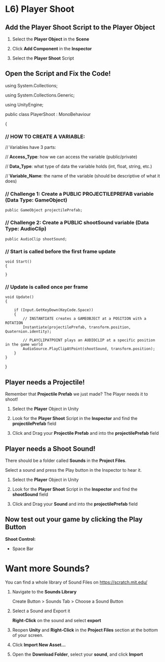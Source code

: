 # L6) Player Shoot

## Add the Player Shoot Script to the Player Object

1. Select the **Player Object** in the **Scene**

2. Click **Add Component** in the **Inspector**
3. Select the **Player Shoot** Script

## Open the Script and Fix the Code!

using System.Collections;

using System.Collections.Generic;

using UnityEngine;

public class PlayerShoot : MonoBehaviour

{

### // HOW TO CREATE A VARIABLE:

// Variables have 3 parts:

// **Access_Type**: how we can access the variable (public/private)

// **Data_Type**: what type of data the variable holds (int, float, string, etc.)

// **Variable_Name**: the name of the variable (should be descriptive of what it does)

### // Challenge 1: Create a PUBLIC PROJECTILEPREFAB variable (Data Type: GameObject)

    public GameObject projectilePrefab;

### // Challenge 2: Create a PUBLIC shootSound variable (Data Type: AudioClip)

    public AudioClip shootSound;

### // Start is called before the first frame update

    void Start()
    {

    }

### // Update is called once per frame

    void Update()
    {

        if (Input.GetKeyDown(KeyCode.Space))
        {
            // INSTANTIATE creates a GAMEOBJECT at a POSITION with a ROTATION
            Instantiate(projectilePrefab, transform.position, Quaternion.identity);

            // PLAYCLIPATPOINT plays an AUDIOCLIP at a specific position in the game world
            AudioSource.PlayClipAtPoint(shootSound, transform.position);
        }
    }

}

## Player needs a Projectile!

Remember that **Projectile Prefab** we just made? The Player needs it to shoot!

1) Select the **Player** Object in Unity

2) Look for the **Player Shoot** Script in the **Inspector** and find the **projectilePrefab** field
2) Click and Drag your **Projectile Prefab** and into the **projectilePrefab** field 

## Player needs a Shoot Sound!

There should be a folder called **Sounds** in the **Project Files**.

Select a sound and press the Play button in the Inspector to hear it.

1) Select the **Player** Object in Unity

2) Look for the **Player Shoot** Script in the **Inspector** and find the **shootSound** field
2) Click and Drag your **Sound** and into the **projectilePrefab** field 

## Now test out your game by clicking the Play Button

**Shoot Control:**

- Space Bar

# Want more Sounds?

You can find a whole library of Sound Files on https://scratch.mit.edu/

1) Navigate to the **Sounds Library**

    Create Button > Sounds Tab > Choose a Sound Button

2) Select a Sound and Export it
    
    **Right-Click** on the sound and select **export**

3) Reopen **Unity** and **Right-Click** in the **Project Files** section at the bottom of your screen.
4) Click **Import New Asset...**
5) Open the **Download Folder**, select your **sound**, and click **Import**